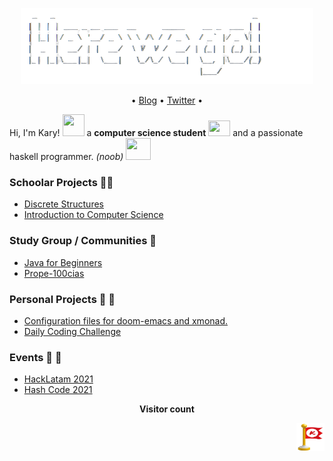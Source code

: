 <!--
**Kary-AG/Kary-AG** is a ✨ _special_ ✨ repository because its `README.md` (this file) appears on your GitHub profile.
### Hi there 👋
Here are some ideas to get you started:

- 🔭 I’m currently working on ...
- 🌱 I’m currently learning ...
- 👯 I’m looking to collaborate on ...
- 🤔 I’m looking for help with ...
- 💬 Ask me about ...
- 📫 How to reach me: ...
- 😄 Pronouns: ...
- ⚡ Fun fact: ...
- :octocat:
-->


<div align="center"> 
  
![](https://github.com/Kary-AG/Kary-AG/blob/main/img/HWG.png) 

</div>
<p align="center">
</a> •
  <a href="">Blog</a> •
  <a href="https://twitter.com/kary_agarcia">Twitter</a> •
</p>

Hi, I'm Kary! <img src = "https://gifs.org.es/gifs/2020/09/7215/gif-para-saludar.gif" width=35 height=35> a **computer science student** <img src="https://raw.githubusercontent.com/TheDudeThatCode/TheDudeThatCode/master/Assets/Developer.gif" width=35 height=25> and a passionate haskell programmer. *(noob)* <img src= "https://talks.diogocastro.com/the-haskell-epidemic/img/langs/haskell.png" width=40 height= 35>
 
 ### Schoolar Projects 🍎📘
  
  - [Discrete Structures](https://github.com/Kary-AG/ED-2021)
  - [Introduction to Computer Science](https://github.com/Kary-AG/ICC) 

### Study Group / Communities 📝
 
  - [Java for Beginners](https://github.com/Kary-AG/JAVA) 
  - [Prope-100cias](https://www.facebook.com/Prope-100cias-102988908116080)
  
### Personal Projects 🤹‍ 🤯

  - [Configuration files for doom-emacs and xmonad.](https://github.com/Kary-AG/config)
  - [Daily Coding Challenge](https://github.com/Kary-AG/DailyCodingChallenge)

### Events 🥇 🎊

  - [HackLatam 2021](https://github.com/Kary-AG/HackLatam2021) 
  - [Hash Code 2021](https://github.com/Kary-AG/hashcode)
<p align= "center"> 
  <b>Visitor count</b><br>

</p>

<img src ="https://github.com/Kary-AG/Kary-AG/blob/main/img/flag.png" align="right" width= 45 height = 45>

